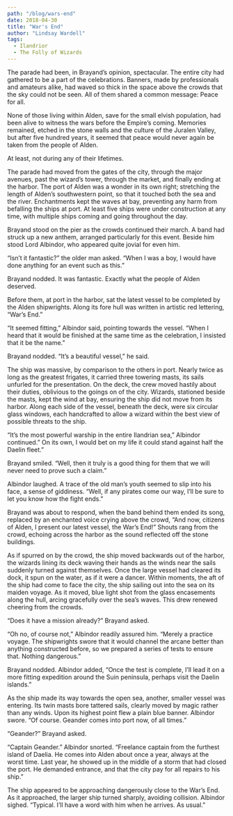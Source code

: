 ```yaml
---
path: "/blog/wars-end"
date: 2018-04-30
title: "War's End"
author: "Lindsay Wardell"
tags:
  - Ilandrior
  - The Folly of Wizards
---
```

The parade had been, in Brayand’s opinion, spectacular. The entire city had gathered to be a part of the celebrations. Banners, made by professionals and amateurs alike, had waved so thick in the space above the crowds that the sky could not be seen. All of them shared a common message: Peace for all.

None of those living within Alden, save for the small elvish population, had been alive to witness the wars before the Empire’s coming. Memories remained, etched in the stone walls and the culture of the Juralen Valley, but after five hundred years, it seemed that peace would never again be taken from the people of Alden.

At least, not during any of their lifetimes.

The parade had moved from the gates of the city, through the major avenues, past the wizard’s tower, through the market, and finally ending at the harbor. The port of Alden was a wonder in its own right; stretching the length of Alden’s southwestern point, so that it touched both the sea and the river. Enchantments kept the waves at bay, preventing any harm from befalling the ships at port. At least five ships were under construction at any time, with multiple ships coming and going throughout the day.

Brayand stood on the pier as the crowds continued their march. A band had struck up a new anthem, arranged particularly for this event. Beside him stood Lord Albindor, who appeared quite jovial for even him.

“Isn’t it fantastic?” the older man asked. “When I was a boy, I would have done anything for an event such as this.”

Brayand nodded. It was fantastic. Exactly what the people of Alden deserved.

Before them, at port in the harbor, sat the latest vessel to be completed by the Alden shipwrights. Along its fore hull was written in artistic red lettering, “War’s End.”

“It seemed fitting,” Albindor said, pointing towards the vessel. “When I heard that it would be finished at the same time as the celebration, I insisted that it be the name.”

Brayand nodded. “It’s a beautiful vessel,” he said.

The ship was massive, by comparison to the others in port. Nearly twice as long as the greatest frigates, it carried three towering masts, its sails unfurled for the presentation. On the deck, the crew moved hastily about their duties, oblivious to the goings on of the city. Wizards, stationed beside the masts, kept the wind at bay, ensuring the ship did not move from its harbor. Along each side of the vessel, beneath the deck, were six circular glass windows, each handcrafted to allow a wizard within the best view of possible threats to the ship.

“It’s the most powerful warship in the entire Ilandrian sea,” Albindor continued.” On its own, I would bet on my life it could stand against half the Daelin fleet.”

Brayand smiled. “Well, then it truly is a good thing for them that we will never need to prove such a claim.”

Albindor laughed. A trace of the old man’s youth seemed to slip into his face, a sense of giddiness. “Well, if any pirates come our way, I’ll be sure to let you know how the fight ends.”

Brayand was about to respond, when the band behind them ended its song, replaced by an enchanted voice crying above the crowd, “And now, citizens of Alden, I present our latest vessel, the War’s End!” Shouts rang from the crowd, echoing across the harbor as the sound reflected off the stone buildings.

As if spurred on by the crowd, the ship moved backwards out of the harbor, the wizards lining its deck waving their hands as the winds near the sails suddenly turned against themselves. Once the large vessel had cleared its dock, it spun on the water, as if it were a dancer. Within moments, the aft of the ship had come to face the city, the ship sailing out into the sea on its maiden voyage. As it moved, blue light shot from the glass encasements along the hull, arcing gracefully over the sea’s waves. This drew renewed cheering from the crowds.

“Does it have a mission already?” Brayand asked.

“Oh no, of course not,” Albindor readily assured him. “Merely a practice voyage. The shipwrights swore that it would channel the arcane better than anything constructed before, so we prepared a series of tests to ensure that. Nothing dangerous.”

Brayand nodded. Albindor added, “Once the test is complete, I’ll lead it on a more fitting expedition around the Suin peninsula, perhaps visit the Daelin islands.”

As the ship made its way towards the open sea, another, smaller vessel was entering. Its twin masts bore tattered sails, clearly moved by magic rather than any winds. Upon its highest point flew a plain blue banner. Albindor swore. “Of course. Geander comes into port now, of all times.”

“Geander?” Brayand asked.

“Captain Geander.” Albindor snorted. “Freelance captain from the furthest island of Daelia. He comes into Alden about once a year, always at the worst time. Last year, he showed up in the middle of a storm that had closed the port. He demanded entrance, and that the city pay for all repairs to his ship.”

The ship appeared to be approaching dangerously close to the War’s End. As it approached, the larger ship turned sharply, avoiding collision. Albindor sighed. “Typical. I’ll have a word with him when he arrives. As usual.”